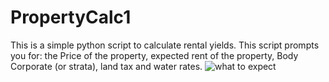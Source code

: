 # PropertyCalc1
This is a simple python script to calculate rental yields. This script prompts you for: the Price of the property, expected rent of the property, Body Corporate (or strata), land tax and water rates. 
![what to expect]()
